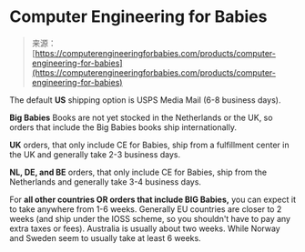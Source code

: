 <!--yml
category: 未分类
date: 2024-05-27 14:51:18
-->

# Computer Engineering for Babies

> 来源：[https://computerengineeringforbabies.com/products/computer-engineering-for-babies](https://computerengineeringforbabies.com/products/computer-engineering-for-babies)

The default **US** shipping option is USPS Media Mail (6-8 business days).

**Big Babies** Books are not yet stocked in the Netherlands or the UK, so orders that include the Big Babies books ship internationally.

**UK** orders, that only include CE for Babies, ship from a fulfillment center in the UK and generally take 2-3 business days.

**NL, DE, and BE** orders, that only include CE for Babies, ship from the Netherlands and generally take 3-4 business days.

For **all other countries OR orders that include BIG Babies,** you can expect it to take anywhere from 1-6 weeks. Generally EU countries are closer to 2 weeks (and ship under the IOSS scheme, so you shouldn't have to pay any extra taxes or fees). Australia is usually about two weeks. While Norway and Sweden seem to usually take at least 6 weeks.